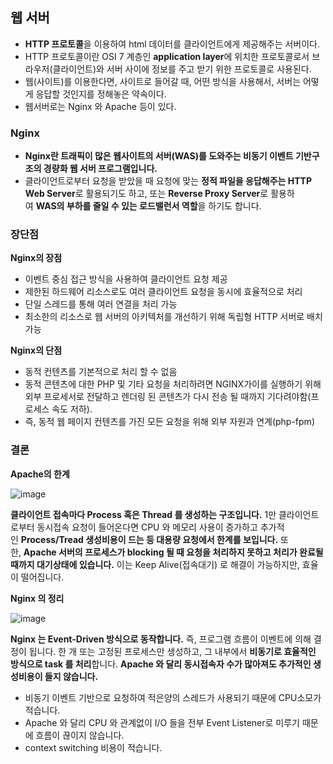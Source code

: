 ## 웹 서버

- **HTTP 프로토콜**을 이용하여 html 데이터를 클라이언트에게 제공해주는 서버이다.
- HTTP 프로토콜이란 OSI 7 계층인 **application layer**에 위치한 프로토콜로서 브라우저(클라이언트)와 서버 사이에 정보를 주고 받기 위한 프로토콜로 사용된다.
- 웹(사이트)를 이용한다면, 사이트로 들어갈 때, 어떤 방식을 사용해서, 서버는 어떻게 응답할 것인지를 정해놓은 약속이다.
- 웹서버로는 Nginx 와 Apache 등이 있다.

### Nginx

- **Nginx란 트래픽이 많은 웹사이트의 서버(WAS)를 도와주는 비동기 이벤트 기반구조의 경량화 웹 서버 프로그램입니다.**
- 클라이언트로부터 요청을 받았을 때 요청에 맞는 **정적 파일을 응답해주는 HTTP Web Server**로 활용되기도 하고, 또는 **Reverse Proxy Server**로 활용하여 **WAS의 부하를 줄일 수 있는 로드밸런서 역할**을 하기도 합니다.

### **장단점**

**Nginx의 장점**

- 이벤트 중심 접근 방식을 사용하여 클라이언트 요청 제공
- 제한된 하드웨어 리소스로도 여러 클라이언트 요청을 동시에 효율적으로 처리
- 단일 스레드를 통해 여러 연결을 처리 가능
- 최소한의 리소스로 웹 서버의 아키텍처를 개선하기 위해 독립형 HTTP 서버로 배치 가능

**Nginx의 단점**

- 동적 컨텐츠를 기본적으로 처리 할 수 없음
- 동적 콘텐츠에 대한 PHP 및 기타 요청을 처리하려면 NGINX가이를 실행하기 위해 외부 프로세서로 전달하고 렌더링 된 콘텐츠가 다시 전송 될 때까지 기다려야함(프로세스 속도 저하).
- 즉, 동적 웹 페이지 컨텐츠를 가진 모든 요청을 위해 외부 자원과 연계(php-fpm)

### 결론

**Apache의 한계**

![image](https://github.com/kj-cs-study/CS-Study/assets/110380812/fd4c468c-7b28-4e97-aa38-0fce27cf2a2d)


**클라이언트 접속마다 Process 혹은 Thread 를 생성하는 구조입니다.** 1만 클라이언트로부터 동시접속 요청이 들어온다면 CPU 와 메모리 사용이 증가하고 추가적인 **Process/Tread 생성비용이 드는 등 대용량 요청에서 한계를 보입니다.** 또한, **Apache 서버의 프로세스가 blocking 될 때 요청을 처리하지 못하고 처리가 완료될 때까지 대기상태에 있습니다.** 이는 Keep Alive(접속대기) 로 해결이 가능하지만, 효율이 떨어집니다.

**Nginx 의 정리**

![image](https://github.com/kj-cs-study/CS-Study/assets/110380812/765e886a-5bca-408c-864d-65bf99fcb8db)

**Nginx 는 Event-Driven 방식으로 동작합니다.** 즉, 프로그램 흐름이 이벤트에 의해 결정이 됩니다. 한 개 또는 고정된 프로세스만 생성하고, 그 내부에서 **비동기로 효율적인 방식으로 task 를 처리**합니다. **Apache 와 달리 동시접속자 수가 많아져도 추가적인 생성비용이 들지 않습니다.**

- 비동기 이벤트 기반으로 요청하여 적은양의 스레드가 사용되기 때문에 CPU소모가 적습니다.
- Apache 와 달리 CPU 와 관계없이 I/O 들을 전부 Event Listener로 미루기 때문에 흐름이 끊이지 않습니다.
- context switching 비용이 적습니다.

